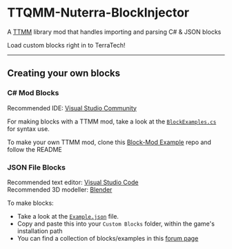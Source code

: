 # TTQMM-Nuterra-BlockInjector
A [TTMM](https://github.com/Aceba1/TerraTech-Mod-Manager-GTK) library mod that handles importing and parsing C# & JSON blocks

Load custom blocks right in to TerraTech!

<hr>

## Creating your own blocks

### C# Mod Blocks
Recommended IDE: [Visual Studio Community](https://visualstudio.microsoft.com/) <br>

For making blocks with a TTMM mod, take a look at the [`BlockExamples.cs`](https://github.com/Aceba1/TTQMM-Nuterra-Block-Injector-Library/blob/master/Nuterra.BlockInjector/BlockExamples.cs) for syntax use.

To make your own TTMM mod, clone this [Block-Mod Example](https://github.com/Aceba1/Block-Mod-Example) repo and follow the README

### JSON File Blocks
Recommended text editor: [Visual Studio Code](https://code.visualstudio.com/) <br>
Recommended 3D modeller: [Blender](https://www.blender.org/)

To make blocks:
- Take a look at the [`Example.json`](https://github.com/Aceba1/TTQMM-Nuterra-Block-Injector-Library/blob/master/Nuterra.BlockInjector/Block%20Example.json) file.
- Copy and paste this into your `Custom Blocks` folder, within the game's installation path
- You can find a collection of blocks/examples in this [forum page](https://forum.terratechgame.com/index.php?threads/custom-blocks.17452/)
